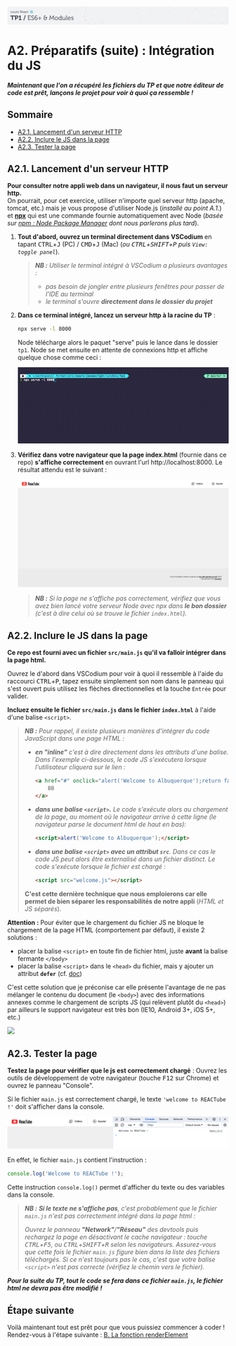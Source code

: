 <img src="images/readme/header-small.jpg" >

# A2. Préparatifs (suite) : Intégration du JS <!-- omit in toc -->

***Maintenant que l'on a récupéré les fichiers du TP et que notre éditeur de code est prêt, lançons le projet pour voir à quoi ça ressemble !***

## Sommaire <!-- omit in toc -->
- [A2.1. Lancement d'un serveur HTTP](#a21-lancement-dun-serveur-http)
- [A2.2. Inclure le JS dans la page](#a22-inclure-le-js-dans-la-page)
- [A2.3. Tester la page](#a23-tester-la-page)

## A2.1. Lancement d'un serveur HTTP

**Pour consulter notre appli web dans un navigateur, il nous faut un serveur http.** <br>
On pourrait, pour cet exercice, utiliser n'importe quel serveur http (apache, tomcat, etc.) mais je vous propose d'utiliser Node.js (_installé au point A.1._) et **[npx](https://docs.npmjs.com/cli/v8/commands/npx)** qui est une commande fournie automatiquement avec Node (_basée sur [npm : Node Package Manager](https://fr.wikipedia.org/wiki/Npm) dont nous parlerons plus tard_).

1. **Tout d'abord, ouvrez un terminal directement dans VSCodium** en tapant <kbd>CTRL</kbd>+<kbd>J</kbd> (PC) / <kbd>CMD</kbd>+<kbd>J</kbd> (Mac) (_ou <kbd>CTRL</kbd>+<kbd>SHIFT</kbd>+<kbd>P</kbd> puis `View: toggle panel`_).

	> _**NB :** Utiliser le terminal intégré à VSCodium a plusieurs avantages :_
	> - _pas besoin de jongler entre plusieurs fenêtres pour passer de l'IDE au terminal_
	> - _le terminal s'ouvre **directement dans le dossier du projet**_

2. **Dans ce terminal intégré, lancez un serveur http à la racine du TP** :
	```bash
	npx serve -l 8000
	```

	Node télécharge alors le paquet "serve" puis le lance dans le dossier `tp1`. Node se met ensuite en attente de connexions http et affiche quelque chose comme ceci :

	<img src="images/readme/npx-serve.gif" />

3. **Vérifiez dans votre navigateur que la page index.html** (fournie dans ce repo) **s'affiche correctement** en ouvrant l'url http://localhost:8000. Le résultat attendu est le suivant :

	<img src="images/readme/screen-00.png" />

	> _**NB :** Si la page ne s'affiche pas correctement, vérifiez que vous avez bien lancé votre serveur Node avec npx dans **le bon dossier** (c'est à dire celui où se trouve le fichier `index.html`)._

## A2.2. Inclure le JS dans la page

**Ce repo est fourni avec un fichier `src/main.js` qu'il va falloir intégrer dans la page html.**

Ouvrez le d'abord dans VSCodium pour voir à quoi il ressemble à l'aide du raccourci <kbd>CTRL</kbd>+<kbd>P</kbd>, tapez ensuite simplement son nom dans le panneau qui s'est ouvert puis utilisez les flèches directionnelles et la touche `Entrée` pour valider.

**Incluez ensuite le fichier `src/main.js` dans le fichier `index.html`** à l'aide d'une balise `<script>`.

> _**NB :** Pour rappel, il existe plusieurs manières d'intégrer du code JavaScript dans une page HTML :_
> - _**en "inline"** c'est à dire directement dans les attributs d'une balise. Dans l'exemple ci-dessous, le code JS s'exécutera lorsque l'utilisateur cliquera sur le lien :_
>	```html
>	<a href="#" onclick="alert('Welcome to Albuquerque');return false;">
>		BB
>	</a>
>	```
> - _**dans une balise `<script>`.** Le code s'exécute alors au chargement de la page, au moment où le navigateur arrive à cette ligne (le navigateur parse le document html de haut en bas):_
> 	```html
> 	<script>alert('Welcome to Albuquerque');</script>
> 	```
> - _**dans une balise `<script>` avec un attribut `src`**. Dans ce cas le code JS peut alors être externalisé dans un fichier distinct. Le code s'exécute lorsque le fichier est chargé :_
> 	```html
> 	<script src="welcome.js"></script>
> 	```
> **C'est cette dernière technique que nous emploierons car elle permet de bien séparer les responsabilités de notre appli** (*HTML et JS séparés*).

**Attention :** Pour éviter que le chargement du fichier JS ne bloque le chargement de la page HTML (comportement par défaut), il existe 2 solutions :
- placer la balise `<script>` en toute fin de fichier html, juste **avant** la balise fermante `</body>`
- placer la balise `<script>` dans le `<head>` du fichier, mais y ajouter un attribut **`defer`** (cf. [doc](https://developer.mozilla.org/en-US/docs/Web/HTML/Element/script#attr-defer))

C'est cette solution que je préconise car elle présente l'avantage de ne pas mélanger le contenu du document (le `<body>`) avec des informations annexes comme le chargement de scripts JS (qui relèvent plutôt du `<head>`) par ailleurs le support navigateur est très bon (IE10, Android 3+, iOS 5+, etc.)

<a href="https://caniuse.com/#feat=script-defer"><img src="https://caniuse.bitsofco.de/image/script-defer.webp" /></a>


## A2.3. Tester la page
**Testez la page pour vérifier que le js est correctement chargé** : Ouvrez les outils de développement de votre navigateur (touche <kbd>F12</kbd> sur Chrome) et ouvrez le panneau "Console".

Si le fichier `main.js` est correctement chargé, le texte `'welcome to REACTube !'` doit s'afficher dans la console.

<img src="images/readme/screen-02-welcome.png" >

En effet, le fichier `main.js` contient l'instruction :

```js
console.log('Welcome to REACTube !');
```

Cette instruction `console.log()` permet d'afficher du texte ou des variables dans la console.

> _**NB :** **Si le texte ne s'affiche pas**, c'est probablement que le fichier `main.js` n'est pas correctement intégré dans la page html :_
>
> _Ouvrez le panneau **"Network"**/**"Réseau"** des devtools puis rechargez la page en désactivant le cache navigateur : touche <kbd>CTRL</kbd>+<kbd>F5</kbd>, ou <kbd>CTRL</kbd>+<kbd>SHIFT</kbd>+<kbd>R</kbd> selon les navigateurs. Assurez-vous que cette fois le fichier `main.js` figure bien dans la liste des fichiers téléchargés. Si ce n'est toujours pas le cas, c'est que votre balise `<script>` n'est pas correcte (vérifiez le chemin vers le fichier)._

**_Pour la suite du TP, tout le code se fera dans ce fichier `main.js`, le fichier html ne devra pas être modifié !_**

## Étape suivante <!-- omit in toc -->
Voilà maintenant tout est prêt pour que vous puissiez commencer à coder ! Rendez-vous à l'étape suivante : [B. La fonction renderElement](B-renderelement.md)